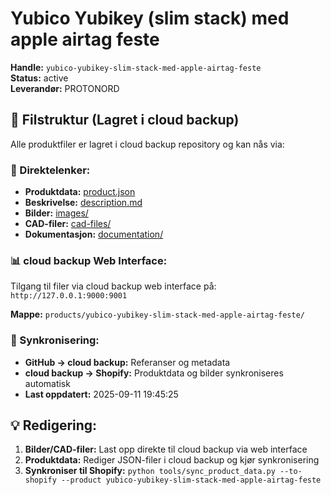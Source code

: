 # Yubico Yubikey (slim stack) med apple airtag feste

**Handle:** `yubico-yubikey-slim-stack-med-apple-airtag-feste`  
**Status:** active  
**Leverandør:** PROTONORD

## 📁 Filstruktur (Lagret i cloud backup)

Alle produktfiler er lagret i cloud backup repository og kan nås via:

### 🔗 Direktelenker:
- **Produktdata:** [product.json](http://127.0.0.1:9000/products/yubico-yubikey-slim-stack-med-apple-airtag-feste/product.json)
- **Beskrivelse:** [description.md](http://127.0.0.1:9000/products/yubico-yubikey-slim-stack-med-apple-airtag-feste/description.md)
- **Bilder:** [images/](http://127.0.0.1:9000/products/yubico-yubikey-slim-stack-med-apple-airtag-feste/images/)
- **CAD-filer:** [cad-files/](http://127.0.0.1:9000/products/yubico-yubikey-slim-stack-med-apple-airtag-feste/cad-files/)
- **Dokumentasjon:** [documentation/](http://127.0.0.1:9000/products/yubico-yubikey-slim-stack-med-apple-airtag-feste/documentation/)

### 📊 cloud backup Web Interface:
Tilgang til filer via cloud backup web interface på:
`http://127.0.0.1:9000:9001`

**Mappe:** `products/yubico-yubikey-slim-stack-med-apple-airtag-feste/`

### 🔄 Synkronisering:
- **GitHub → cloud backup:** Referanser og metadata
- **cloud backup → Shopify:** Produktdata og bilder synkroniseres automatisk
- **Last oppdatert:** 2025-09-11 19:45:25

## 💡 Redigering:
1. **Bilder/CAD-filer:** Last opp direkte til cloud backup via web interface
2. **Produktdata:** Rediger JSON-filer i cloud backup og kjør synkronisering
3. **Synkroniser til Shopify:** `python tools/sync_product_data.py --to-shopify --product yubico-yubikey-slim-stack-med-apple-airtag-feste`
